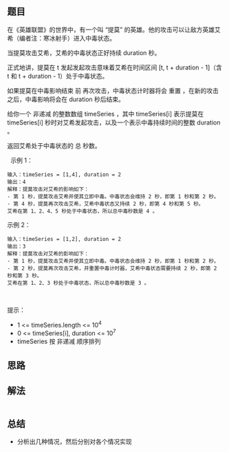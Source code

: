 
## 题目

在《英雄联盟》的世界中，有一个叫 “提莫” 的英雄。他的攻击可以让敌方英雄艾希（编者注：寒冰射手）进入中毒状态。

当提莫攻击艾希，艾希的中毒状态正好持续 duration 秒。

正式地讲，提莫在 t 发起发起攻击意味着艾希在时间区间 [t, t + duration - 1]（含 t 和 t + duration - 1）处于中毒状态。

如果提莫在中毒影响结束 前 再次攻击，中毒状态计时器将会 重置 ，在新的攻击之后，中毒影响将会在 duration 秒后结束。

给你一个 非递减 的整数数组 timeSeries ，其中 timeSeries[i] 表示提莫在 timeSeries[i] 秒时对艾希发起攻击，以及一个表示中毒持续时间的整数 duration 。

返回艾希处于中毒状态的 总 秒数。

 
示例 1：

    输入：timeSeries = [1,4], duration = 2
    输出：4
    解释：提莫攻击对艾希的影响如下：
    - 第 1 秒，提莫攻击艾希并使其立即中毒。中毒状态会维持 2 秒，即第 1 秒和第 2 秒。
    - 第 4 秒，提莫再次攻击艾希，艾希中毒状态又持续 2 秒，即第 4 秒和第 5 秒。
    艾希在第 1、2、4、5 秒处于中毒状态，所以总中毒秒数是 4 。
示例 2：

    输入：timeSeries = [1,2], duration = 2
    输出：3
    解释：提莫攻击对艾希的影响如下：
    - 第 1 秒，提莫攻击艾希并使其立即中毒。中毒状态会维持 2 秒，即第 1 秒和第 2 秒。
    - 第 2 秒，提莫再次攻击艾希，并重置中毒计时器，艾希中毒状态需要持续 2 秒，即第 2 秒和第 3 秒。
    艾希在第 1、2、3 秒处于中毒状态，所以总中毒秒数是 3 。
 

提示：

- 1 <= timeSeries.length <= 10<sup>4</sup>
- 0 <= timeSeries[i], duration <= 10<sup>7</sup>
- timeSeries 按 非递减 顺序排列


## 思路



## 解法
```java


```

## 总结

- 分析出几种情况，然后分别对各个情况实现 
